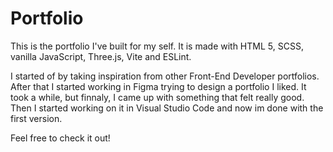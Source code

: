 # Portfolio
This is the portfolio I've built for my self. It is made with HTML 5, SCSS, vanilla JavaScript, Three.js, Vite and ESLint. 

I started of by taking inspiration from other Front-End Developer portfolios.
After that I started working in Figma trying to design a portfolio I liked. 
It took a while, but finnaly, I came up with something that felt really good.
Then I started working on it in Visual Studio Code and now im done with the first version. 

Feel free to check it out! 